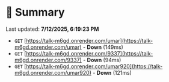 # 📖 Summary
Last updated: **7/12/2025, 6:19:23 PM**

- `GET` [https://talk-m6gd.onrender.com/umar](https://talk-m6gd.onrender.com/umar) - **Down** (149ms)
- `GET` [https://talk-m6gd.onrender.com/9337](https://talk-m6gd.onrender.com/9337) - **Down** (94ms)
- `GET` [https://talk-m6gd.onrender.com/umar920](https://talk-m6gd.onrender.com/umar920) - **Down** (121ms)
